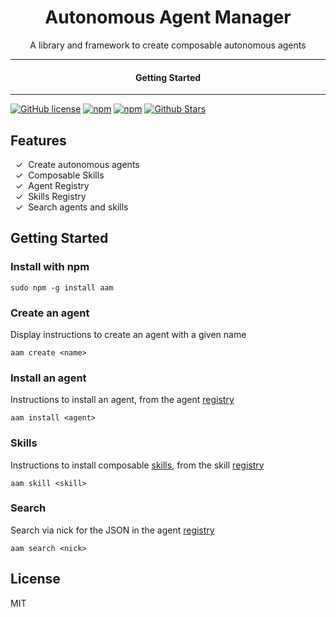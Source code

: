 <div align="center">
  <h1>Autonomous Agent Manager</h1>
</div>

<div align="center">  
A library and framework to create composable autonomous agents
</div>

---

<div align="center">
<h4>Getting Started</h4>
</div>
  
---
  

[![GitHub license](https://img.shields.io/badge/license-MIT-blue.svg)](LICENSE)
[![npm](https://img.shields.io/npm/v/aam)](https://npmjs.com/package/aam)
[![npm](https://img.shields.io/npm/dw/aam.svg)](https://npmjs.com/package/aam)
[![Github Stars](https://img.shields.io/github/stars/{username}/{repo-name}.svg)](https://github.com/melvincarvalho/aam/)


## Features

&nbsp;&nbsp;✓&nbsp; Create autonomous agents<br>
&nbsp;&nbsp;✓&nbsp; Composable Skills<br>
&nbsp;&nbsp;✓&nbsp; Agent Registry<br>
&nbsp;&nbsp;✓&nbsp; Skills Registry<br>
&nbsp;&nbsp;✓&nbsp; Search agents and skills<br>

## Getting Started
### Install with npm

```
sudo npm -g install aam
```

### Create an agent

Display instructions to create an agent with a given name

```
aam create <name>
```

### Install an agent

Instructions to install an agent, from the agent [registry](registry.json)

```
aam install <agent>
```

### Skills

Instructions to install composable [skills](https://github.com/topics/aam-skill), from the skill [registry](skills.json)

```
aam skill <skill>
```

### Search

Search via nick for the JSON in the agent [registry](registry.json)

```
aam search <nick>
```



## License

MIT

